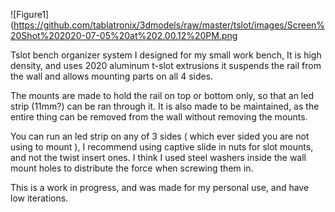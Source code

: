 ![Figure1](https://github.com/tablatronix/3dmodels/raw/master/tslot/images/Screen%20Shot%202020-07-05%20at%202.00.12%20PM.png

Tslot bench organizer system I designed for my small work bench, It is high density, and uses 2020 aluminum t-slot extrusions
it suspends the rail from the wall and allows mounting parts on all 4 sides. 

The mounts are made to hold the rail on top or bottom only, so that an led strip (11mm?) can be ran through it. 
It is also made to be maintained, as the entire thing can be removed from the wall without removing the mounts.

You can run an led strip on any of 3 sides ( which ever sided you are not using to mount ), 
I recommend using captive slide in nuts for slot mounts, and not the twist insert ones. 
I think I used steel washers inside the wall mount holes to distribute the force when screwing them in.

This is a work in progress, and was made for my personal use, and have low iterations.
